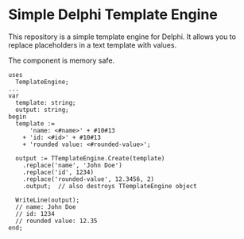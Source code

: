 # Simple Delphi Template Engine

This repository is a simple template engine for Delphi. It allows you to replace placeholders in a text template with values.

The component is memory safe.

```delphi
uses
  TemplateEngine;
...
var
  template: string;
  output: string;
begin
  template := 
      'name: <#name>' + #10#13
    + 'id: <#id>' + #10#13
    + 'rounded value: <#rounded-value>';

  output := TTemplateEngine.Create(template)
    .replace('name', 'John Doe')
    .replace('id', 1234)
    .replace('rounded-value', 12.3456, 2)
    .output;  // also destroys TTemplateEngine object

  WriteLine(output);
  // name: John Doe
  // id: 1234
  // rounded value: 12.35
end;
```
